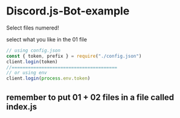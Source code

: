 # Discord.js-Bot-example

Select files numered!

select what you like in the 01 file

```js
// using config.json
const { token, prefix } = require("./config.json")
client.login(token)
//=======================================
// or using env
client.login(process.env.token)
```

## remember to put 01 + 02 files in a file called index.js

```js

